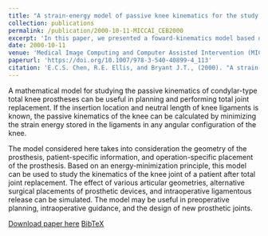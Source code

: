 ```yaml
---
title: "A strain-energy model of passive knee kinematics for the study of surgical implantation strategies"
collection: publications
permalink: /publication/2000-10-11-MICCAI_CEB2000
excerpt: 'In this paper, we presented a foward-kinematics model based on virtual ligament for passive knee kinematics.'
date: 2000-10-11
venue: 'Medical Image Computing and Computer Assisted Intervention (MICCAI)'
paperurl: 'https://doi.org/10.1007/978-3-540-40899-4_113'
citation: 'E.C.S. Chen, R.E. Ellis, and Bryant J.T., (2000). "A strain-energy model of passive knee kinematics for the study of surgical implantation strategies"; in <i>Medical Image Computing and Computer Assisted Intervention -- MICCAI 2000</i>, LNCS 1935, pp. 1086-1095.'
---
```


A mathematical model for studying the passive kinematics of condylar-type total knee prostheses can be useful in planning and performing total joint replacement. If the insertion location and neutral length of knee ligaments is known, the passive kinematics of the knee can be calculated by minimizing the strain energy stored in the ligaments in any angular configuration of the knee.

The model considered here takes into consideration the geometry of the prosthesis, patient-specific information, and operation-specific placement of the prosthesis. Based on an energy-minimization principle, this model can be used to study the kinematics of the knee joint of a patient after total joint replacement. The effect of various articular geometries, alternative surgical placements of prosthetic devices, and intraoperative ligamentous release can be simulated. The model may be useful in preoperative planning, intraoperative guidance, and the design of new prosthetic joints.

[Download paper here](https://doi.org/10.1007/978-3-540-40899-4_113) [BibTeX](./../files/bibtex/CEB2000.bib)